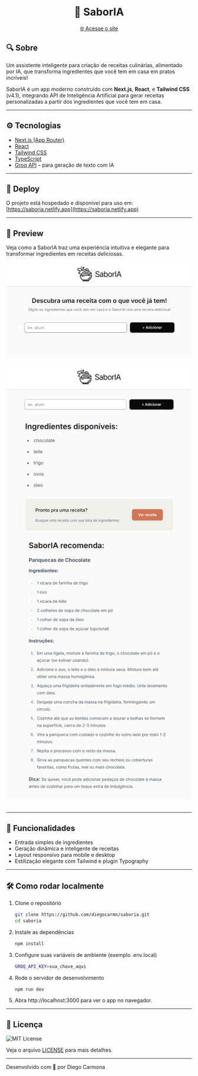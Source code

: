 <h1 align="center">🤖 SaborIA</h1>
<p align="center">
  <a href="https://saboria.netlify.app">🌐 Acesse o site</a>
</p>

## 🔍 Sobre
Um assistente inteligente para criação de receitas culinárias, alimentado por IA, que transforma ingredientes que você tem em casa em pratos incríveis!

SaborIA é um app moderno construído com **Next.js**, **React**, e **Tailwind CSS** (v4.1), integrando API de Inteligência Artificial para gerar receitas personalizadas a partir dos ingredientes que você tem em casa.

---

## ⚙️ Tecnologias

- [Next.js (App Router)](https://nextjs.org/)
- [React](https://react.dev/)
- [Tailwind CSS](https://tailwindcss.com/)
- [TypeScript](https://www.typescriptlang.org/)
- [Groq API](https://console.groq.com/) – para geração de texto com IA
---

## 🚀 Deploy

O projeto está hospedado e disponível para uso em:  
[https://saboria.netlify.app](https://saboria.netlify.app)

---

## 📸 Preview

Veja como a SaborIA traz uma experiência intuitiva e elegante para transformar ingredientes em receitas deliciosas.

<div align="center">

<img src="public/preview01.png" alt="Homepage SaborIA" width="600" style="margin-bottom: 1rem;" />

<img src="public/preview02.png" alt="Resultado da receita" width="600" style="margin-bottom: 1rem;" />

</div>

---

## 🎯 Funcionalidades

- Entrada simples de ingredientes  
- Geração dinâmica e inteligente de receitas  
- Layout responsivo para mobile e desktop 
- Estilização elegante com Tailwind e plugin Typography  

---


## 🛠️ Como rodar localmente

1. Clone o repositório  

    ```bash
    git clone https://github.com/diegocarmn/saboria.git
    cd saboria
2. Instale as dependências

    ```bash
    npm install
3. Configure suas variáveis de ambiente (exemplo .env.local)
    ```bash
    GROQ_API_KEY=sua_chave_aqui
4. Rode o servidor de desenvolvimento
    ```bash
    npm run dev
5. Abra http://localhost:3000 para ver o app no navegador.

---

## 📄 Licença
![MIT License](https://img.shields.io/badge/License-MIT-green?style=for-the-badge)

Veja o arquivo [LICENSE](./LICENSE) para mais detalhes.

---

Desenvolvido com 💜 por Diego Carmona
